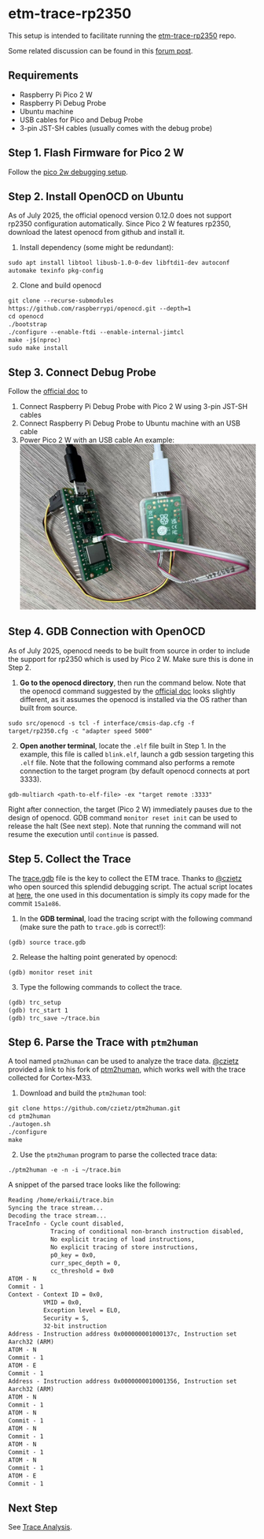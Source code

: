 # etm-trace-rp2350
This setup is intended to facilitate running the [etm-trace-rp2350](https://github.com/czietz/etm-trace-rp2350)
repo.

Some related discussion can be found in this [forum post](https://forums.raspberrypi.com/viewtopic.php?t=383655).

## Requirements
* Raspberry Pi Pico 2 W
* Raspberry Pi Debug Probe
* Ubuntu machine 
* USB cables for Pico and Debug Probe
* 3-pin JST-SH cables (usually comes with the debug probe)

## Step 1. Flash Firmware for Pico 2 W
Follow the [pico 2w debugging setup](/pico-2w-debug).

## Step 2. Install OpenOCD on Ubuntu
As of July 2025, the official openocd version 0.12.0 does not support rp2350 
configuration automatically. Since Pico 2 W features rp2350, download the latest
openocd from github and install it.

1. Install dependency (some might be redundant):
```
sudo apt install libtool libusb-1.0-0-dev libftdi1-dev autoconf automake texinfo pkg-config
```

2. Clone and build openocd
```
git clone --recurse-submodules https://github.com/raspberrypi/openocd.git --depth=1
cd openocd
./bootstrap
./configure --enable-ftdi --enable-internal-jimtcl
make -j$(nproc)
sudo make install
```

## Step 3. Connect Debug Probe 
Follow the [official doc](https://www.raspberrypi.com/documentation/microcontrollers/debug-probe.html#serial-connections) to 
1. Connect Raspberry Pi Debug Probe with Pico 2 W using 3-pin JST-SH cables
2. Connect Raspberry Pi Debug Probe to Ubuntu machine with an USB cable
3. Power Pico 2 W with an USB cable
An example:
![connection](connection.png)

## Step 4. GDB Connection with OpenOCD
As of July 2025, openocd needs to be built from source in order to include the
support for rp2350 which is used by Pico 2 W. Make sure this is done in Step 2.

1. **Go to the openocd directory**, then run the command below. 
Note that the openocd command suggested by the [official doc](https://www.raspberrypi.com/documentation/microcontrollers/debug-probe.html#standalone-program-upload) looks slightly different, as it 
assumes the openocd is installed via the OS rather than built from source.
```
sudo src/openocd -s tcl -f interface/cmsis-dap.cfg -f target/rp2350.cfg -c "adapter speed 5000"
```

2. **Open another terminal**, locate the ```.elf``` file built in Step 1. In the 
example, this file is called ```blink.elf```, launch a gdb session targeting this
```.elf``` file. Note that the following command also performs a remote 
connection to the target program (by default openocd connects at port 3333).
```
gdb-multiarch <path-to-elf-file> -ex "target remote :3333"
```

Right after connection, the target (Pico 2 W) immediately pauses due to the 
design of openocd. GDB command ```monitor reset init``` can be used to release 
the halt (See next step). Note that running the command will not resume the execution until
```continue``` is passed.

## Step 5. Collect the Trace
The [trace.gdb](trace.gdb) file is the key to collect the ETM trace. Thanks to 
[@czietz](https://github.com/czietz) who open sourced this splendid debugging
script. The actual script locates at [here](https://github.com/czietz/etm-trace-rp2350/blob/master/trace.gdb), 
the one used in this documentation is simply its copy made for the commit 
```15a1e86```.

1. In the **GDB terminal**, load the tracing script with the following command 
(make sure the path to ```trace.gdb``` is correct!): 
```
(gdb) source trace.gdb
```

2. Release the halting point generated by openocd:
```
(gdb) monitor reset init
```

3. Type the following commands to collect the trace.
```
(gdb) trc_setup
(gdb) trc_start 1
(gdb) trc_save ~/trace.bin
```

## Step 6. Parse the Trace with ```ptm2human```
A tool named ```ptm2human``` can be used to analyze the trace data. [@czietz](https://github.com/czietz) 
provided a link to his fork of [ptm2human](https://github.com/czietz/ptm2human/), 
which works well with the trace collected for Cortex-M33.

1. Download and build the ```ptm2human``` tool:
```
git clone https://github.com/czietz/ptm2human.git
cd ptm2human
./autogen.sh
./configure
make
```

2. Use the ```ptm2human``` program to parse the collected trace data:
```
./ptm2human -e -n -i ~/trace.bin
```

A snippet of the parsed trace looks like the following:
```
Reading /home/erkaii/trace.bin
Syncing the trace stream...
Decoding the trace stream...
TraceInfo - Cycle count disabled,
            Tracing of conditional non-branch instruction disabled,
            No explicit tracing of load instructions,
            No explicit tracing of store instructions,
            p0_key = 0x0,
            curr_spec_depth = 0,
            cc_threshold = 0x0
ATOM - N
Commit - 1
Context - Context ID = 0x0,
          VMID = 0x0,
          Exception level = EL0,
          Security = S,
          32-bit instruction
Address - Instruction address 0x000000001000137c, Instruction set Aarch32 (ARM)
ATOM - N
Commit - 1
ATOM - E
Commit - 1
Address - Instruction address 0x0000000010001356, Instruction set Aarch32 (ARM)
ATOM - N
Commit - 1
ATOM - N
Commit - 1
ATOM - N
Commit - 1
ATOM - N
Commit - 1
ATOM - N
Commit - 1
ATOM - E
Commit - 1
```

## Next Step
See [Trace Analysis](trace_analysis.md). 

